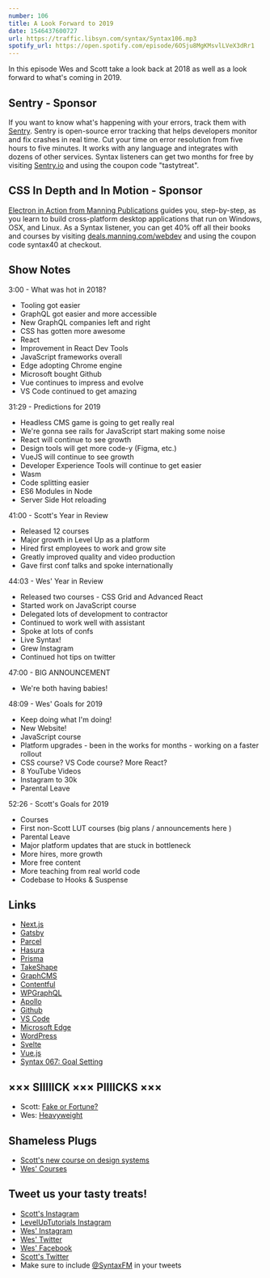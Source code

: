 ```yaml
---
number: 106
title: A Look Forward to 2019
date: 1546437600727
url: https://traffic.libsyn.com/syntax/Syntax106.mp3
spotify_url: https://open.spotify.com/episode/6OSju8MgKMsvlLVeX3dRr1
---
```


In this episode Wes and Scott take a look back at 2018 as well as a look forward to what's coming in 2019. 

## Sentry - Sponsor

If you want to know what's happening with your errors, track them with [Sentry](https://sentry.io/). Sentry is open-source error tracking that helps developers monitor and fix crashes in real time. Cut your time on error resolution from five hours to five minutes. It works with any language and integrates with dozens of other services. Syntax listeners can get two months for free by visiting [Sentry.io](https://sentry.io/) and using the coupon code "tastytreat".

## CSS In Depth and In Motion - Sponsor

[Electron in Action from Manning Publications](https://deals.manning.com/webdev) guides you, step-by-step, as you learn to build cross-platform desktop applications that run on Windows, OSX, and Linux. As a Syntax listener, you can get 40% off all their books and courses by visiting [deals.manning.com/webdev](https://deals.manning.com/webdev) and using the coupon code syntax40 at checkout.

## Show Notes

3:00 - What was hot in 2018?

* Tooling got easier
* GraphQL got easier and more accessible
* New GraphQL companies left and right
* CSS has gotten more awesome
* React
* Improvement in React Dev Tools
* JavaScript frameworks overall
* Edge adopting Chrome engine
* Microsoft bought Github
* Vue continues to impress and evolve
* VS Code continued to get amazing

31:29 - Predictions for 2019

* Headless CMS game is going to get really real
* We're gonna see rails for JavaScript start making some noise
* React will continue to see growth
* Design tools will get more code-y (Figma, etc.)
* VueJS will continue to see growth
* Developer Experience Tools will continue to get easier
* Wasm
* Code splitting easier
* ES6 Modules in Node
* Server Side Hot reloading

41:00 - Scott's Year in Review

* Released 12 courses
* Major growth in Level Up as a platform
* Hired first employees to work and grow site
* Greatly improved quality and video production
* Gave first conf talks and spoke internationally

44:03 - Wes' Year in Review

* Released two courses - CSS Grid and Advanced React
* Started work on JavaScript course
* Delegated lots of development to contractor
* Continued to work well with assistant
* Spoke at lots of confs
* Live Syntax!
* Grew Instagram
* Continued hot tips on twitter

47:00 - BIG ANNOUNCEMENT

* We're both having babies!

48:09 - Wes' Goals for 2019

* Keep doing what I'm doing!
* New Website!
* JavaScript course
* Platform upgrades - been in the works for months - working on a faster rollout
* CSS course? VS Code course? More React?
* 8 YouTube Videos
* Instagram to 30k
* Parental Leave

52:26 - Scott's Goals for 2019

* Courses
* First non-Scott LUT courses (big plans / announcements here )
* Parental Leave
* Major platform updates that are stuck in bottleneck
* More hires, more growth
* More free content
* More teaching from real world code
* Codebase to Hooks & Suspense

## Links

* [Next.js](https://nextjs.org/)
* [Gatsby](https://www.gatsbyjs.org/)
* [Parcel](https://parceljs.org/)
* [Hasura](https://hasura.io/)
* [Prisma](https://www.prisma.io/)
* [TakeShape](https://www.takeshape.io/)
* [GraphCMS](https://graphcms.com/)
* [Contentful](https://www.contentful.com/)
* [WPGraphQL](https://www.wpgraphql.com/)
* [Apollo](https://www.apollographql.com/)
* [Github](https://github.com/)
* [VS Code](https://code.visualstudio.com/)
* [Microsoft Edge](https://www.microsoft.com/en-us/windows/microsoft-edge)
* [WordPress](https://wordpress.org/)
* [Svelte](https://svelte.technology/)
* [Vue.js](https://vuejs.org/)
* [Syntax 067: Goal Setting](https://syntax.fm/show/067/hasty-treat-goal-setting)

## ××× SIIIIICK ××× PIIIICKS ×××

* Scott: [Fake or Fortune?](https://en.wikipedia.org/wiki/Fake_or_Fortune%3F)
* Wes: [Heavyweight](https://www.gimletmedia.com/heavyweight)

## Shameless Plugs

* [Scott's new course on design systems](https://LevelUpTutorials.com/pro)
* [Wes' Courses](https://wesbos.com/courses)

## Tweet us your tasty treats!

* [Scott's Instagram](https://www.instagram.com/stolinski/)
* [LevelUpTutorials Instagram](https://www.instagram.com/LevelUpTutorials/)
* [Wes' Instagram](https://www.instagram.com/wesbos/)
* [Wes' Twitter](https://twitter.com/wesbos)
* [Wes' Facebook](https://www.facebook.com/wesbos.developer)
* [Scott's Twitter](https://twitter.com/stolinski)
* Make sure to include [@SyntaxFM](https://twitter.com/SyntaxFM) in your tweets